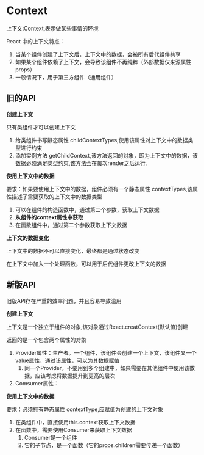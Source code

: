 # Context

上下文:Context,表示做某些事情的环境

React 中的上下文特点：

1. 当某个组件创建了上下文后，上下文中的数据，会被所有后代组件共享
2. 如果某个组件依赖了上下文，会导致该组件不再纯粹（外部数据仅来源属性props）
3. 一般情况下，用于第三方组件（通用组件）

## 旧的API

**创建上下文**

只有类组件才可以创建上下文

1. 给类组件书写静态属性 childContextTypes,使用该属性对上下文中的数据类型进行约束
2. 添加实例方法 getChildContext,该方法返回的对象，即为上下文中的数据，该数据必须满足类型约束,该方法会在每次render之后运行。

**使用上下文中的数据**

要求：如果要使用上下文中的数据，组件必须有一个静态属性 contextTypes,该属性描述了需要获取的上下文中的数据类型

1. 可以在组件的构造函数中，通过第二个参数，获取上下文数据
2. **从组件的context属性中获取**
3. 在函数组件中，通过第二个参数获取上下文数据

**上下文的数据变化**

上下文中的数据不可以直接变化，最终都是通过状态改变

在上下文中加入一个处理函数，可以用于后代组件更改上下文的数据


## 新版API

旧版API存在严重的效率问题，并且容易导致滥用

**创建上下文**

上下文是一个独立于组件的对象,该对象通过React.creatContext(默认值)创建

返回的是一个包含两个属性的对象

1. Provider属性：生产者。一个组件，该组件会创建一个上下文，该组件又一个value属性，通过该属性，可以为其数据赋值
   1. 同一个Provider，不要用到多个组建中，如果需要在其他组件中使用该数据，应该考虑将数据提升到更高的层次
2. Comsumer属性：

**使用上下文中的数据**

要求：必须拥有静态属性 contextType,应赋值为创建的上下文对象

1. 在类组件中，直接使用this.context获取上下文数据
2. 在函数中，需要使用Consumer来获取上下文数据
   1. Consumer是一个组件
   2. 它的子节点，是一个函数（它的props.children需要传递一个函数）